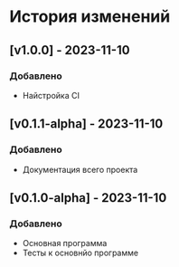 # История изменений

## [v1.0.0] - 2023-11-10

### Добавлено

- Найстройка CI


## [v0.1.1-alpha] - 2023-11-10

### Добавлено

- Документация всего проекта


## [v0.1.0-alpha] - 2023-11-10

### Добавлено

- Основная программа
- Тесты к основнйо программе




